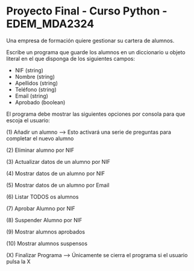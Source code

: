 # Proyecto Final - Curso Python - EDEM_MDA2324


Una empresa de formación quiere gestionar su cartera de alumnos. 

Escribe un programa que guarde los alumnos en un diccionario u objeto literal en el que disponga de los siguientes campos:

- NIF (string)
- Nombre (string)
- Apellidos (string)
- Teléfono (string)
- Email (string)
- Aprobado (boolean)

El programa debe mostrar las siguientes opciones por consola para que escoja el usuario:

(1) Añadir un alumno --> Esto activará una serie de preguntas para completar el nuevo alumno

(2) Eliminar alumno por NIF

(3) Actualizar datos de un alumno por NIF

(4) Mostrar datos de un alumno por NIF

(5) Mostrar datos de un alumno por Email

(6) Listar TODOS os alumnos

(7) Aprobar Alumno por NIF

(8) Suspender Alumno por NIF

(9) Mostrar alumnos aprobados

(10) Mostrar alumnos suspensos

(X) Finalizar Programa --> Únicamente se cierra el programa si el usuario pulsa la X

